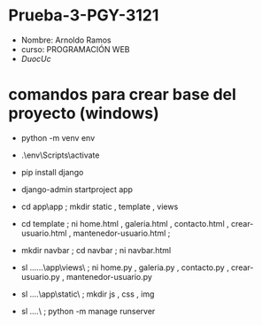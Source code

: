 # Prueba-3-PGY-3121
- Nombre: Arnoldo Ramos
- curso: PROGRAMACIÓN WEB
- *DuocUc*

# comandos para crear base del proyecto (windows)
- python -m venv env
- .\env\Scripts\activate
- pip install django
- django-admin startproject app
- cd app\app ; mkdir static , template , views
- cd template ; ni home.html , galeria.html , contacto.html , crear-usuario.html , mantenedor-usuario.html ;
- mkdir navbar ; cd navbar ; ni navbar.html
- sl ..\..\..\app\views\ ; ni home.py , galeria.py , contacto.py , crear-usuario.py , mantenedor-usuario.py
- sl ..\..\app\static\ ; mkdir js , css , img

- sl ..\..\ ; python -m manage runserver
